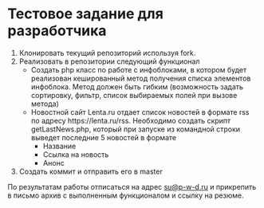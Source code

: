 # Тестовое задание для разработчика
<ol>
	<li>Клонировать текущий репозиторий используя fork.</li>
	<li>Реализовать в репозитории следующий функционал
		<ul>
			<li>Создать php класс по работе с инфоблоками, в котором будет реализован кешированный метод получения списка элементов инфоблока. Метод должен быть гибким (возможность задать сортировку, фильтр, список выбираемых полей при вызове метода)</li>
			<li>
			Новостной сайт Lenta.ru отдает список новостей в формате rss по адресу https://lenta.ru/rss. Необходимо создать скрипт getLastNews.php, который при запуске из командной строки выведет последние 5 новостей в формате
				<ul>
					<li>
						Название
					</li>
					<li>
						Ссылка на новость
					</li>
					<li>
						Анонс
					</li>
				</ul>
			</li>
		</ul>
	</li>
	<li>
		Создать коммит и отправить его в master
	</li>
</ol>

По результатам работы отписаться на адрес su@p-w-d.ru и прикрепить в письмо архив с выполненным функционалом и ссылку на резюме.
